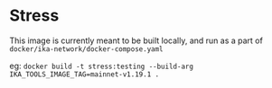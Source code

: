 # Stress

This image is currently meant to be built locally, and run as a part of `docker/ika-network/docker-compose.yaml`

eg:
`docker build -t stress:testing --build-arg IKA_TOOLS_IMAGE_TAG=mainnet-v1.19.1 .`
